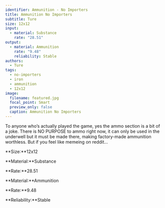 ```yaml
---
identifier: Ammunition - No Importers
title: Ammunition No Importers
subtitle: Ture
size: 12x12
input:
  - material: Substance
    rate: "28.51"
output:
  - material: Ammunition
    rate: "9.48"
    reliability: Stable
authors:
  - Ture
tags:
  - no-importers
  - iron
  - ammunition
  - 12x12
image:
  filename: featured.jpg
  focal_point: Smart
  preview_only: false
  caption: Ammunition No Importers
---
```

To anyone who’s actually played the game, yes the ammo section is a bit of a joke. There is NO PURPOSE to ammo right now, it can only be used in the underwell but it must be made there, making factory-made ammunition worthless. But if you feel like memeing on reddit...

**Size:**12x12

**Material:**Substance

**Rate:**28.51

**Material:**Ammunition

**Rate:**9.48

**Reliability:**Stable